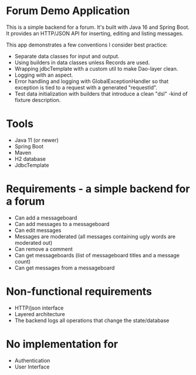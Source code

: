 # Forum Demo Application

This is a simple backend for a forum. It's built with Java 16 and Spring Boot.
It provides an HTTP/JSON API for inserting, editing and listing messages.   

This app demonstrates a few conventions I consider best practice:
- Separate data classes for input and output.
- Using builders in data classes unless Records are used.  
- Wrapping jdbcTemplate with a custom util to make Dao-layer clean.
- Logging with an aspect.
- Error handling and logging with GlobalExceptionHandler so that exception is tied to a request with a generated "requestId".
- Test data initialization with builders that introduce a clean "dsl" -kind of fixture description.

# Tools
- Java 11 (or newer)
- Spring Boot
- Maven
- H2 database
- JdbcTemplate

# Requirements - a simple backend for a forum
- Can add a messageboard
- Can add messages to a messageboard
- Can edit messages
- Messages are moderated (all messages containing ugly words are moderated out)
- Can remove a comment
- Can get messageboards (list of messageboard titles and a message count)
- Can get messages from a messageboard

# Non-functional requirements
- HTTP/json interface
- Layered architecture
- The backend logs all operations that change the state/database

# No implementation for
- Authentication
- User Interface